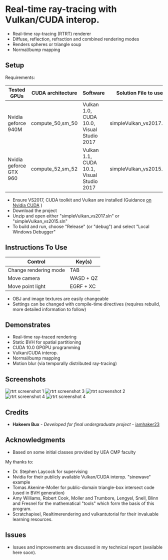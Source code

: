 # Real-time ray-tracing with Vulkan/CUDA interop.

* Real-time ray-tracing (RTRT) renderer
* Diffuse, reflection, refraction and combined rendering modes
* Renders spheres or triangle soup
* Normal/bump mapping

## Setup

Requirements:

| Tested GPUs | CUDA architecture | Software | Solution File to use |
| --- | --- | --- | --- |
| Nvidia geforce 940M | compute_50,sm_50 | Vulkan 1.0, CUDA 10.0, Visual Studio 2017 | simpleVulkan_vs2017.sln |
| Nvidia geforce GTX 960 | compute_52,sm_52 | Vulkan 1.1, CUDA 10.1, Visual Studio 2017 | simpleVulkan_vs2015.sln | 

* Ensure VS2017, CUDA toolkit and Vulkan are installed (Guidance [on Nvidia CUDA](https://docs.nvidia.com/cuda/cuda-installation-guide-microsoft-windows/index.html) )
* Download the project
* Unzip and open either "simpleVulkan_vs2017.sln" or "simpleVulkan_vs2015.sln"
* To build and run, choose "Release" (or "debug") and select "Local Windows Debugger"

## Instructions To Use

| Control | Key(s) |
| --- | --- |
| Change rendering mode | TAB |
| Move camera | WASD + QZ |
| Move point light | EGRF + XC |

* OBJ and image textures are easily changeable
* Settings can be changed with compile-time directives (requires rebuild, more detailed information to follow)

## Demonstrates

* Real-time ray-traced rendering
* Static BVH for spatial partitioning
* CUDA 10.0 GPGPU programming
* Vulkan/CUDA interop.
* Normal/bump mapping
* Motion blur (via temporally distributed ray-tracing)

## Screenshots

![rtrt screenshot 1](https://raw.githubusercontent.com/iamhaker23/portfolio/master/rtrt/1.PNG "Refraction render mode")
![rtrt screenshot 3](https://raw.githubusercontent.com/iamhaker23/portfolio/master/rtrt/3.PNG "Reflection render mode")
![rtrt screenshot 2](https://raw.githubusercontent.com/iamhaker23/portfolio/master/rtrt/2.PNG "Diffuse render mode")
![rtrt screenshot 4](https://raw.githubusercontent.com/iamhaker23/portfolio/master/rtrt/0.jpg "Diffuse render mode")
![rtrt screenshot 4](https://raw.githubusercontent.com/iamhaker23/portfolio/master/rtrt/4.PNG "Combined reflection/refraction (CRR) render mode")

## Credits

* **Hakeem Bux** - *Developed for final undergraduate project* - [iamhaker23](https://github.com/iamhaker23)

## Acknowledgments

* Based on some initial classes provided by UEA CMP faculty

My thanks to:

* Dr. Stephen Laycock for supervising
* Nvidia for their publicly available Vulkan/CUDA interop. "sinewave" example
* Tomas Akenine-Moller for public-domain triangle-box intersect code (used in BVH generation)
* Amy Williams, Robert Cook, Moller and Trumbore, Lengyel, Snell, Blinn and Fresnel for the mathematical "tools" which form the basis of this program.
* Scratchapixel, Realtimerendering and vulkantutorial for their invaluable learning resources.

## Issues

* Issues and improvements are discussed in my technical report (available here soon).
